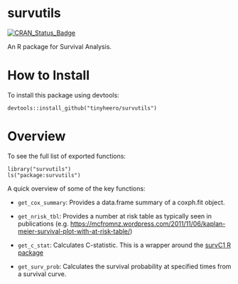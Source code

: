 # survutils

[![CRAN_Status_Badge](http://www.r-pkg.org/badges/version/survutils)](http://cran.r-project.org/package=survutils)

An R package for Survival Analysis. 

# How to Install

To install this package using devtools:

```{r}
devtools::install_github("tinyheero/survutils")
```

# Overview

To see the full list of exported functions:

```{r}
library("survutils")
ls("package:survutils")
```

A quick overview of some of the key functions:

* `get_cox_summary`: Provides a data.frame summary of a coxph.fit object.

* `get_nrisk_tbl`: Provides a number at risk table as typically seen in publications (e.g. https://mcfromnz.wordpress.com/2011/11/06/kaplan-meier-survival-plot-with-at-risk-table/)

* `get_c_stat`: Calculates C-statistic. This is a wrapper around the [survC1 R package](https://cran.r-project.org/web/packages/survC1/index.html)

* `get_surv_prob`: Calculates the survival probability at specified times from a survival curve.
